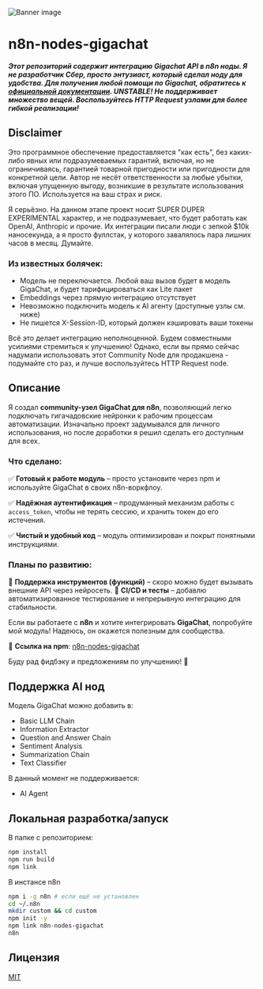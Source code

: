 ![Banner image](https://user-images.githubusercontent.com/10284570/173569848-c624317f-42b1-45a6-ab09-f0ea3c247648.png)

# n8n-nodes-gigachat

**_Этот репозиторий содержит интеграцию Gigachat API в n8n ноды. Я не разработчик Сбер, просто энтузиаст, который сделал ноду для удобства. Для получения любой помощи по Gigachat, обратитесь к [официальной документации](https://developers.sber.ru/dev). UNSTABLE! Не поддерживает множество вещей. Воспользуйтесь HTTP Request узлами для более гибкой реализации!_**

## Disclaimer

Это программное обеспечение предоставляется "как есть", без каких-либо явных или подразумеваемых гарантий, включая, но не ограничиваясь, гарантией товарной пригодности или пригодности для конкретной цели. Автор не несёт ответственности за любые убытки, включая упущенную выгоду, возникшие в результате использования этого ПО. Используется на ваш страх и риск.

Я серьёзно. На данном этапе проект носит SUPER DUPER EXPERIMENTAL характер, и не подразумевает, что будет работать как OpenAI, Anthropic и прочие. Их интеграции писали люди с зепкой $10k наносекунда, а я просто фуллстак, у которого завалялось пара лишних часов в месяц. Думайте.

### Из известных болячек:

- Модель не переключается. Любой ваш вызов будет в модель GigaChat, и будет тарифицироваться как Lite пакет
- Embeddings через прямую интеграцию отсутствует
- Невозможно подключить модель к AI агенту (доступные узлы см. ниже)
- Не пишется X-Session-ID, который должен кэшировать ваши токены

Всё это делает интеграцию неполноценной. Будем совместными усилиями стремиться к улучшению! Однако, если вы прямо сейчас надумали использовать этот Community Node для продакшена - подумайте сто раз, и лучше воспользуйтесь HTTP Request node.

## Описание

Я создал **community-узел GigaChat для n8n**, позволяющий легко подключать гигачадовские нейронки к рабочим процессам автоматизации. Изначально проект задумывался для личного использования, но после доработки я решил сделать его доступным для всех.

### Что сделано:

✅ **Готовый к работе модуль** – просто установите через npm и используйте GigaChat в своих n8n-воркфлоу.

✅ **Надёжная аутентификация** – продуманный механизм работы с `access_token`, чтобы не терять сессию, и хранить токен до его истечения.

✅ **Чистый и удобный код** – модуль оптимизирован и покрыт понятными инструкциями.

### Планы по развитию:

🔧 **Поддержка инструментов (функций)** – скоро можно будет вызывать внешние API через нейросеть.
🔧 **CI/CD и тесты** – добавлю автоматизированное тестирование и непрерывную интеграцию для стабильности.

Если вы работаете с **n8n** и хотите интегрировать **GigaChat**, попробуйте мой модуль! Надеюсь, он окажется полезным для сообщества.

📌 **Ссылка на npm**: [n8n-nodes-gigachat](https://www.npmjs.com/package/n8n-nodes-gigachat)

Буду рад фидбэку и предложениям по улучшению! 🚀

## Поддержка AI нод

Модель GigaChat можно добавить в:

- Basic LLM Chain
- Information Extractor
- Question and Answer Chain
- Sentiment Analysis
- Summarization Chain
- Text Classifier

В данный момент не поддерживается:

- AI Agent

## Локальная разработка/запуск

В папке с репозиторием:

```bash
npm install
npm run build
npm link
```

В инстансе n8n

```bash
npm i -g n8n # если ещё не установлен
cd ~/.n8n
mkdir custom && cd custom
npm init -y
npm link n8n-nodes-gigachat
n8n
```

## Лицензия

[MIT](https://github.com/n8n-io/n8n-nodes-starter/blob/master/LICENSE.md)
